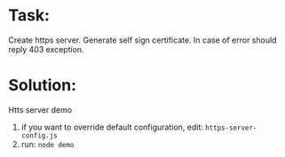 Task:
=====
Create https server. Generate self sign certificate. In case of error should reply 403 exception.

Solution:
=========
Htts server demo
1. if you want to override default configuration, edit: `https-server-config.js`
2. run: `node demo`